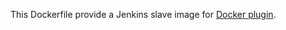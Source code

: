 This Dockerfile provide a Jenkins slave image for [Docker plugin](https://wiki.jenkins-ci.org/display/JENKINS/Docker+Plugin).

